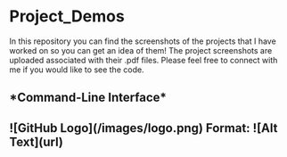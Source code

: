 # Project_Demos
In this repository you can find the screenshots of the projects that I have worked on so you can get an idea of them! The project screenshots are uploaded associated with their .pdf files. Please feel free to connect with me if you would like to see the code.

<h2>*Command-Line Interface*<h2>
  ![GitHub Logo](/images/logo.png)
Format: ![Alt Text](url)
